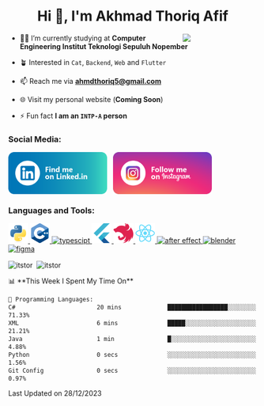 <h1 align="center">Hi 👋, I'm Akhmad Thoriq Afif</h1>

<img align="right" src="https://i.giphy.com/media/VbnUQpnihPSIgIXuZv/giphy.webp" style="width:30%;">

- 👨‍🎓 I’m currently studying at **Computer Engineering Institut Teknologi Sepuluh Nopember**

- 🪴 Interested in `Cat`, `Backend`, `Web` and `Flutter`

- 📫 Reach me via **ahmdthoriq5@gmail.com**

- 🌐 Visit my personal website (**Coming Soon**)

- ⚡ Fun fact **I am an `INTP-A` person**

<h3 align="left">Social Media:</h3>
<p align="left">
<a href="https://linkedin.com/in/akhmad-thoriq-afif" target="_blank"><img align="center" src="./images/linkedin.png" alt="akhmad-thoriq-afif" width="200" /></a>&nbsp;&nbsp;
<a href="https://instagram.com/ahmdthoriq_" target="_blank"><img align="center" src="./images/instagram.png" alt="ahmdthoriq_"width="200" /></a>
</p>

<h3 align="left">Languages and Tools:</h3>
<p align="left">
<a href="https://www.python.org" target="_blank"> <img src="https://raw.githubusercontent.com/devicons/devicon/master/icons/python/python-original.svg" alt="python" width="40" height="40"/> </a> 
<a href="https://www.w3schools.com/cpp/" target="_blank"> <img src="https://raw.githubusercontent.com/devicons/devicon/master/icons/cplusplus/cplusplus-original.svg" alt="cplusplus" width="40" height="40"/> </a> 
<a href="https://www.typescriptlang.org/" target="_blank"> <img src="https://upload.wikimedia.org/wikipedia/commons/4/4c/Typescript_logo_2020.svg" alt="typescipt" width="40" height="40"/> </a>
  <a href="https://flutter.dev/" target="_blank"> <img src="https://raw.githubusercontent.com/devicons/devicon/master/icons/flutter/flutter-original.svg" alt="javascript" width="40" height="40"/> </a>
  <a href="https://nestjs.com/" target="_blank"> <img src="https://raw.githubusercontent.com/devicons/devicon/master/icons/nestjs/nestjs-plain.svg" alt="javascript" width="40" height="40"/> </a>
  <a href="https://reactjs.org/" target="_blank"> <img src="https://raw.githubusercontent.com/devicons/devicon/master/icons/react/react-original.svg" alt="javascript" width="40" height="40"/> </a>
<a href="https://www.adobe.com/products/aftereffects.html" target="_blank"> <img src="https://upload.wikimedia.org/wikipedia/commons/thumb/c/cb/Adobe_After_Effects_CC_icon.svg/1024px-Adobe_After_Effects_CC_icon.svg.png" alt="after effect" width="40" height="40"/> </a> 
<a href="https://www.blender.org/" target="_blank"> <img src="https://upload.wikimedia.org/wikipedia/commons/0/0c/Blender_logo_no_text.svg" alt="blender" width="40" height="40"/> </a> 
  <a href="https://www.figma.com/" target="_blank"> <img src="https://upload.wikimedia.org/wikipedia/commons/3/33/Figma-logo.svg" alt="figma" width="40" height="40"/> </a> 
</p>

<p><img align="center" src="https://github-readme-stats.vercel.app/api?username=itstor&show_icons=true&locale=en&theme=nord" alt="itstor" height="170"/>&nbsp;&nbsp;<img align="center" src="https://github-readme-stats.vercel.app/api/top-langs?username=itstor&show_icons=true&locale=en&layout=compact&theme=nord" alt="itstor" height="170" /></p>
<!--START_SECTION:waka-->
📊 **This Week I Spent My Time On** 

```text
💬 Programming Languages: 
C#                       20 mins             █████████████████░░░░░░░░   71.33% 
XML                      6 mins              █████░░░░░░░░░░░░░░░░░░░░   21.21% 
Java                     1 min               █░░░░░░░░░░░░░░░░░░░░░░░░   4.88% 
Python                   0 secs              ░░░░░░░░░░░░░░░░░░░░░░░░░   1.56% 
Git Config               0 secs              ░░░░░░░░░░░░░░░░░░░░░░░░░   0.97%

```


 Last Updated on 28/12/2023
<!--END_SECTION:waka-->
